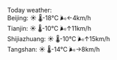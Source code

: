 Today weather:  
Beijing: ☀️   🌡️-18°C 🌬️←4km/h  
Tianjin: ☀️   🌡️-10°C 🌬️↑11km/h  
Shijiazhuang: ☀️   🌡️-10°C 🌬️↑15km/h  
Tangshan: ☀️   🌡️-14°C 🌬️→8km/h  
